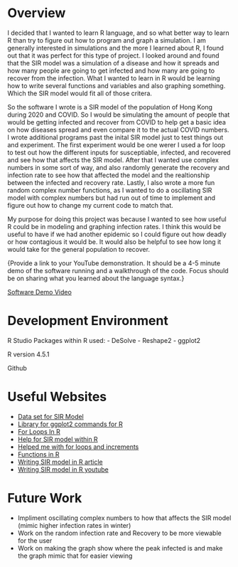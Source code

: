 # Overview

I decided that I wanted to learn R language, and so what better way to learn R than try to figure out how to program and graph a simulation. I am generally interested in simulations and the more I learned about R, I found out that it was perfect for this type of project. I looked around and found that the SIR model was a simulation of a disease and how it spreads and how many people are going to get infected and how many are going to recover from the infection. What I wanted to learn in R would be learning how to write several functions and variables and also graphing something. Which the SIR model would fit all of those critera. 

So the software I wrote is a SIR model of the population of Hong Kong during 2020 and COVID. So I would be simulating the amount of people that would be getting infected and recover from COVID to help get a basic idea on how diseases spread and even compare it to the actual COVID numbers. I wrote additional programs past the inital SIR model just to test things out and experiment. The first experiment would  be one werer I used a for loop to test out how the different inputs for susceptiable, infected, and recovered and see how that affects the SIR model. After that I wanted use complex numbers in some sort of way, and also randomly generate the recovery and infection rate to see how that affected the model and the realtionship between the infected and recovery rate. Lastly, I also wrote a more fun random complex number functions, as I wanted to do a oscillating SIR model with complex numbers but had run out of time to implement and figure out how to change my current code to match that.

My purpose for doing this project was because I wanted to see how useful R could be in modeling and graphing infection rates. I think this would be useful to have if we had another epidemic so I could figure out how deadly or how contagious it would be. It would also be helpful to see how long it would take for the general population to recover.  

{Provide a link to your YouTube demonstration. It should be a 4-5 minute demo of the software running and a walkthrough of the code. Focus should be on sharing what you learned about the language syntax.}

[Software Demo Video](http://youtube.link.goes.here)

# Development Environment

R Studio
    Packages within R used:
    - DeSolve
    - Reshape2
    - ggplot2

R version 4.5.1

Github
# Useful Websites

- [Data set for SIR Model](https://www.kaggle.com/datasets/sudalairajkumar/novel-corona-virus-2019-dataset)
- [Library for ggplot2 commands for R](https://github.com/rstudio/cheatsheets/blob/main/data-visualization.pdf)
- [For Loops In R](https://www.w3schools.com/r/r_for_loop.asp)
- [Help for SIR model within R](https://rpubs.com/choisy/sir)
- [Helped me with for loops and increments](https://stackoverflow.com/questions/46546675/r-for-loop-increment-by-5s-but-start-at-1)
- [Functions in R](https://www.w3schools.com/r/r_functions.asp)
- [Writing SIR model in R article](https://rpubs.com/choisy/sir)
- [Writing SIR model in R youtube](https://youtu.be/NHtHQACcO9Q?si=l35e1TcVzNFVwxky)

# Future Work

- Impliment oscillating complex numbers to how that affects the SIR model (mimic higher infection rates in winter) 
- Work on the random infection rate and Recovery to be more viewable for the user
- Work on making the graph show where the peak infected is and make the graph mimic that for easier viewing
